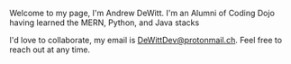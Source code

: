 Welcome to my page, I'm Andrew DeWitt.
I'm an Alumni of Coding Dojo having learned the MERN, Python, and Java stacks

I'd love to collaborate, my email is DeWittDev@protonmail.ch.
Feel free to reach out at any time.

<!---
DeWittDev/DeWittDev is a ✨ special ✨ repository because its `README.md` (this file) appears on your GitHub profile.
You can click the Preview link to take a look at your changes.
--->
